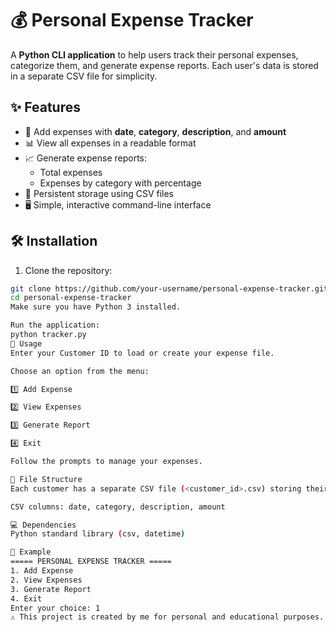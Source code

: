 # 💰 Personal Expense Tracker

A **Python CLI application** to help users track their personal expenses, categorize them, and generate expense reports. Each user's data is stored in a separate CSV file for simplicity.  

## ✨ Features
- 📝 Add expenses with **date**, **category**, **description**, and **amount** 
- 📊 View all expenses in a readable format  
- 📈 Generate expense reports:  
  - Total expenses  
  - Expenses by category with percentage  
- 💾 Persistent storage using CSV files  
- 🖥️ Simple, interactive command-line interface  

## 🛠 Installation
1. Clone the repository:
```bash
git clone https://github.com/your-username/personal-expense-tracker.git
cd personal-expense-tracker
Make sure you have Python 3 installed.

Run the application:
python tracker.py
🚀 Usage
Enter your Customer ID to load or create your expense file.

Choose an option from the menu:

1️⃣ Add Expense

2️⃣ View Expenses

3️⃣ Generate Report

4️⃣ Exit

Follow the prompts to manage your expenses.

📂 File Structure
Each customer has a separate CSV file (<customer_id>.csv) storing their expenses.

CSV columns: date, category, description, amount

💻 Dependencies
Python standard library (csv, datetime)

📌 Example
===== PERSONAL EXPENSE TRACKER =====
1. Add Expense
2. View Expenses
3. Generate Report
4. Exit
Enter your choice: 1
⚠️ This project is created by me for personal and educational purposes.
